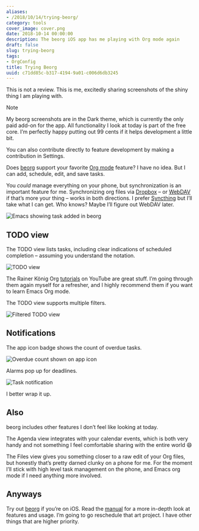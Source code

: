 ```yaml
---
aliases:
- /2018/10/14/trying-beorg/
category: tools
cover_image: cover.png
date: 2018-10-14 00:00:00
description: The beorg iOS app has me playing with Org mode again
draft: false
slug: trying-beorg
tags:
- OrgConfig
title: Trying Beorg
uuid: c71dd85c-b317-4194-9a01-c006d6db3245
---
```


This is not a review. This is me, excitedly sharing screenshots of the
shiny thing I am playing with.

<aside class="admonition note">
<p class="admonition-title">Note</p>

My beorg screenshots are in the Dark theme, which is currently the only
paid add-on for the app. All functionality I look at today is part of
the free core. I’m perfectly happy putting out 99 cents if it helps
development a little bit.

You can also contribute directly to feature development by making a
contribution in Settings.

</aside>

Does [beorg](https://beorgapp.com/) support your favorite [Org
mode](https://orgmode.org/) feature? I have no idea. But I can add,
schedule, edit, and save tasks.

You *could* manage everything on your phone, but synchronization is an
important feature for me. Synchronizing org files via
[Dropbox](https://www.dropbox.com/) – or
[WebDAV](https://en.wikipedia.org/wiki/WebDAV) if that’s more your thing
– works in both directions. I prefer [Syncthing](https://syncthing.net/)
but I’ll take what I can get. Who knows? Maybe I’ll figure out WebDAV
later.

![Emacs showing task added in beorg](emacs-synced.png)

## TODO view

The TODO view lists tasks, including clear indications of scheduled
completion – assuming you understand the notation.

![TODO view](agenda-view.png)

The Rainer König Org
[tutorials](https://www.youtube.com/watch?v=sQS06Qjnkcc&list=PLVtKhBrRV_ZkPnBtt_TD1Cs9PJlU0IIdE)
on YouTube are great stuff. I’m going through them again myself for a
refresher, and I highly recommend them if you want to learn Emacs Org
mode.

The TODO view supports multiple filters.

![Filtered TODO view](agenda-filtered.png)

## Notifications

The app icon badge shows the count of overdue tasks.

![Overdue count shown on app icon](notifications.jpg)

Alarms pop up for deadlines.

![Task notification](alarm.png)

I better wrap it up.

## Also

beorg includes other features I don’t feel like looking at today.

The Agenda view integrates with your calendar events, which is both very
handy and not something I feel comfortable sharing with the entire world
:smile:

The Files view gives you something closer to a raw edit of your Org
files, but honestly that’s pretty darned clunky on a phone for me. For
the moment I’ll stick with high level task management on the phone, and
Emacs org mode if I need anything more involved.

## Anyways

Try out [beorg](https://beorgapp.com/) if you’re on iOS. Read the
[manual](https://beorgapp.com/manual/) for a more in-depth look at
features and usage. I’m going to go reschedule that art project. I have
other things that are higher priority.